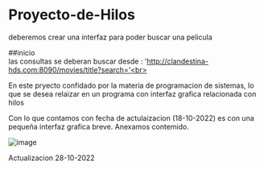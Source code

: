 # Proyecto-de-Hilos<br>
deberemos crear una interfaz para poder buscar una pelicula<br>

##inicio<br>
las consultas se deberan buscar desde : 'http://clandestina-hds.com:8090/movies/title?search='<br>

En este pryecto confidado por la materia de programacion de sistemas, lo que se desea relaizar en un programa con interfaz grafica relacionada con hilos<br>

Con lo que contamos con fecha de actulaizacion (18-10-2022) es con una pequeña interfaz grafica breve. Anexamos contemido.

![image](https://user-images.githubusercontent.com/113540519/197772672-5e5df69d-73b0-4ac3-8d48-24457307d37b.png)

Actualizacion 28-10-2022


